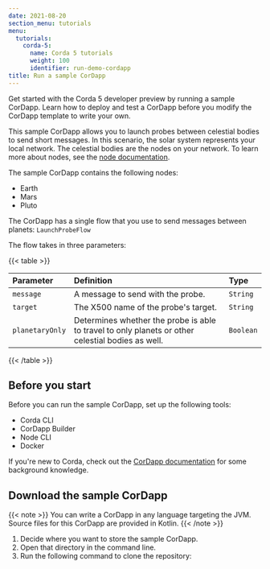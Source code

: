 ```yaml
---
date: 2021-08-20
section_menu: tutorials
menu:
  tutorials:
    corda-5:
      name: Corda 5 tutorials
      weight: 100
      identifier: run-demo-cordapp
title: Run a sample CorDapp
---
```


Get started with the Corda 5 developer preview by running a sample CorDapp. Learn how to deploy and test a CorDapp before you modify the CorDapp template to write your own.

This sample CorDapp allows you to launch probes between celestial bodies to send short messages. In this scenario, the solar system represents your local network. The celestial bodies are the nodes on your network. To learn more about nodes, see the [node documentation]().

The sample CorDapp contains the following nodes:

* Earth
* Mars
* Pluto

The CorDapp has a single flow that you use to send messages between planets: `LaunchProbeFlow`

The flow takes in three parameters:

{{< table >}}

| Parameter       | Definition                                                                                        | Type        |
|:--------------- |:------------------------------------------------------------------------------------------------- |:----------- |
| `message`       | A message to send with the probe.                                                                 | `String`    |
| `target`        | The X500 name of the probe's target.                                                              | `String` |
| `planetaryOnly` | Determines whether the probe is able to travel to only planets or other celestial bodies as well. | `Boolean`   |
{{< /table >}}

## Before you start

Before you can run the sample CorDapp, set up the following tools:

* Corda CLI
* CorDapp Builder
* Node CLI
* Docker

If you're new to Corda, check out the [CorDapp documentation]() for some background knowledge.

## Download the sample CorDapp 

{{< note >}}
You can write a CorDapp in any language targeting the JVM. Source files for this CorDapp are provided in Kotlin.
{{< /note >}}

1. Decide where you want to store the sample CorDapp.
2. Open that directory in the command line.
3. Run the following command to clone the repository:
